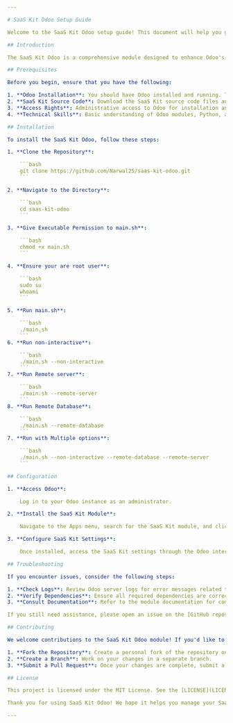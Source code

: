 ```yaml
---

# SaaS Kit Odoo Setup Guide

Welcome to the SaaS Kit Odoo setup guide! This document will help you get up and running with the SaaS Kit for Odoo, a robust and scalable solution for managing your Software as a Service (SaaS) offerings using Odoo's powerful platform.

## Introduction

The SaaS Kit Odoo is a comprehensive module designed to enhance Odoo's functionality for SaaS businesses. It provides features and tools to streamline the management of SaaS subscriptions, billing, and user access.

## Prerequisites

Before you begin, ensure that you have the following:

1. **Odoo Installation**: You should have Odoo installed and running. This guide is compatible with Odoo versions 16.
2. **SaaS Kit Source Code**: Download the SaaS Kit source code files and ensure all files are in a single folder on your Odoo server.
3. **Access Rights**: Administrative access to Odoo for installation and configuration.
4. **Technical Skills**: Basic understanding of Odoo modules, Python, and server management.

## Installation

To install the SaaS Kit Odoo, follow these steps:

1. **Clone the Repository**:

    ```bash
    git clone https://github.com/Narwal25/saas-kit-odoo.git
    ```

2. **Navigate to the Directory**:

    ```bash
    cd saas-kit-odoo
    ```

3. **Give Executable Permission to main.sh**:

    ```bash
    chmod +x main.sh
    ```

4. **Ensure your are root user**:

    ```bash
    sudo su
    whoami
    ```

5. **Run main.sh**:

    ```bash
    ./main.sh
    ```
6. **Run non-interactive**:

    ```bash
    ./main.sh --non-interactive
    ```
7. **Run Remote server**:

    ```bash
    ./main.sh --remote-server
    ```
8. **Run Remote Database**:

    ```bash
    ./main.sh --remote-database
    ```
7. **Run with Multiple options**:

    ```bash
    ./main.sh --non-interactive --remote-database --remote-server
    ```

## Configuration

1. **Access Odoo**:

    Log in to your Odoo instance as an administrator.

2. **Install the SaaS Kit Module**:

    Navigate to the Apps menu, search for the SaaS Kit module, and click **Install**.

3. **Configure SaaS Kit Settings**:

    Once installed, access the SaaS Kit settings through the Odoo interface. Configure the options according to your business needs, including subscription plans, billing settings, and user access.

## Troubleshooting

If you encounter issues, consider the following steps:

1. **Check Logs**: Review Odoo server logs for error messages related to the SaaS Kit module.
2. **Verify Dependencies**: Ensure all required dependencies are correctly installed.
3. **Consult Documentation**: Refer to the module documentation for common issues and solutions.

If you still need assistance, please open an issue on the [GitHub repository](https://github.com/Narwal25/saas-kit-odoo/issues).

## Contributing

We welcome contributions to the SaaS Kit Odoo module! If you'd like to contribute, please follow these guidelines:

1. **Fork the Repository**: Create a personal fork of the repository on GitHub.
2. **Create a Branch**: Work on your changes in a separate branch.
3. **Submit a Pull Request**: Once your changes are complete, submit a pull request detailing the updates.

## License

This project is licensed under the MIT License. See the [LICENSE](LICENSE) file for more details.

Thank you for using SaaS Kit Odoo! We hope it helps you manage your SaaS offerings efficiently.

---
```

